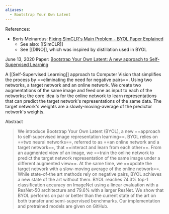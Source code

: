 ```yaml
---
aliases:
  - Bootstrap Your Own Latent
---
```

References:
- Boris Meinardus: [Fixing SimCLR's Main Problem - BYOL Paper Explained](https://youtu.be/7Ei3ZZ8-JFM?si=LY3ug3l1w0xhgS8c)
	- See also: [[SimCLR]]
	- See [[DINO]], which was inspired by distillation used in BYOL

June 13, 2020
Paper: [Bootstrap Your Own Latent: A new approach to Self-Supervised Learning](https://arxiv.org/abs/2006.07733)

A [[Self-Supervised Learning]] approach to Computer Vision that simplifies the process by ==eliminating the need for negative pairs==. Using two networks, a target network and an online network. We create two augmentations of the same image and feed one as input to each of the networks; the core idea is for the online network to learn representations that can predict the target network's representations of the same data. The target network's weights are a slowly-moving-average of the predictor network's weights.

Abstract
> We introduce Bootstrap Your Own Latent (BYOL), a new ==approach to self-supervised image representation learning==. BYOL relies on ==two neural networks==, referred to as ==an online network and a target network==, that ==interact and learn from each other==. From an augmented view of an image, we ==train the online network to predict the target network representation of the same image under a different augmented view==. At the same time, we ==update the target network with a slow-moving average of the online network==. While state-of-the art methods rely on negative pairs, BYOL achieves a new state of the art without them. BYOL reaches 74.3% top-1 classification accuracy on ImageNet using a linear evaluation with a ResNet-50 architecture and 79.6% with a larger ResNet. We show that BYOL performs on par or better than the current state of the art on both transfer and semi-supervised benchmarks. Our implementation and pretrained models are given on GitHub.


